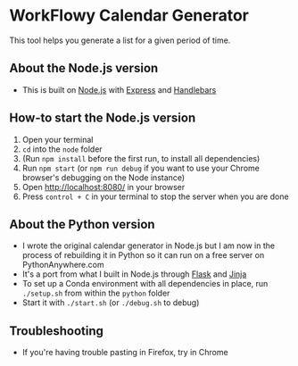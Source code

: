 # WorkFlowy Calendar Generator
This tool helps you generate a list for a given period of time.

## About the Node.js version
* This is built on [Node.js](https://nodejs.org/en/) with [Express](https://expressjs.com/) and [Handlebars](https://handlebarsjs.com/)

## How-to start the Node.js version
1. Open your terminal
1. `cd` into the `node` folder
1. (Run `npm install` before the first run, to install all dependencies)
1. Run `npm start` (or `npm run debug` if you want to use your Chrome browser's debugging on the Node instance)
1. Open [http://localhost:8080/](http://localhost:8080/) in your browser
1. Press `control + C` in your terminal to stop the server when you are done

## About the Python version
* I wrote the original calendar generator in Node.js but I am now in the process of rebuilding it in Python so it can run on a free server on PythonAnywhere.com
* It's a port from what I built in Node.js through [Flask](http://flask.pocoo.org/) and [Jinja](https://palletsprojects.com/p/jinja/)
* To set up a Conda environment with all dependencies in place, run `./setup.sh` from within the `python` folder
* Start it with `./start.sh` (or `./debug.sh` to debug)

## Troubleshooting
* If you're having trouble pasting in Firefox, try in Chrome
